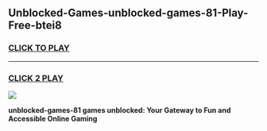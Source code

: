 
## Unblocked-Games-unblocked-games-81-Play-Free-btei8
<h3>
<a href="https://premium76.site?title=unblocked-games-81&ref=10A">CLICK TO PLAY</a></h3>
<hr>

<h3>
<a href="https://premium76.site?title=unblocked-games-81&ref=10A">CLICK 2 PLAY</a>
  
</h3>

<a href="https://premium76.site?title=unblocked-games-81&ref=10A"><img src="https://clearcache.store/games.png"></a>


**unblocked-games-81 games unblocked: Your Gateway to Fun and Accessible Online Gaming**
